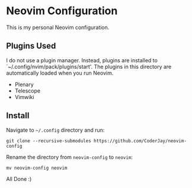 # Neovim Configuration

This is my personal Neovim configuration.

## Plugins Used

I do not use a plugin manager. Instead, plugins are installed to `~/.config/nvim/pack/plugins/start'. The plugins in this directory are automatically loaded when you run Neovim.

* Plenary
* Telescope
* Vimwiki

## Install

Navigate to `~/.config` directory and run:

    git clone --recursive-submodules https://github.com/CoderJay/neovim-config
    
Rename the directory from `neovim-config` to `neovim`:
    
    mv neovim-config neovim
    
All Done :)
